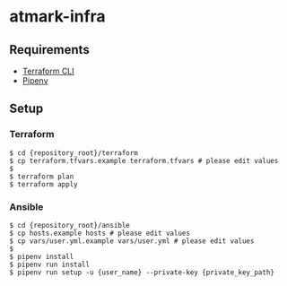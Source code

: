 # atmark-infra

## Requirements

- [Terraform CLI](https://www.terraform.io/docs/cli-index.html)
- [Pipenv](https://pipenv-ja.readthedocs.io/ja/translate-ja/)

## Setup

### Terraform

```console
$ cd {repository_root}/terraform
$ cp terraform.tfvars.example terraform.tfvars # please edit values
$
$ terraform plan
$ terraform apply
```

### Ansible

```console
$ cd {repository_root}/ansible
$ cp hosts.example hosts # please edit values
$ cp vars/user.yml.example vars/user.yml # please edit values
$
$ pipenv install
$ pipenv run install
$ pipenv run setup -u {user_name} --private-key {private_key_path}
```
